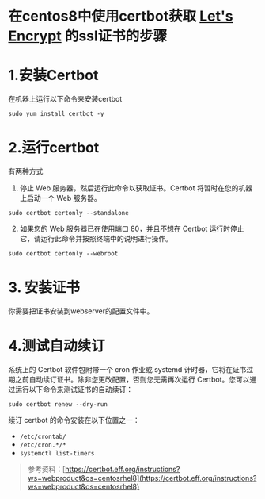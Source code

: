 # 在centos8中使用certbot获取 [Let's Encrypt](https://letsencrypt.org/zh-cn/) 的ssl证书的步骤
# 1.安装Certbot
在机器上运行以下命令来安装certbot
```
sudo yum install certbot -y
```
# 2.运行certbot
有两种方式  
1. 停止 Web 服务器，然后运行此命令以获取证书。Certbot 将暂时在您的机器上启动一个 Web 服务器。
```
sudo certbot certonly --standalone
```
2. 如果您的 Web 服务器已在使用端口 80，并且不想在 Certbot 运行时停止它，请运行此命令并按照终端中的说明进行操作。
```
sudo certbot certonly --webroot
```
# 3. 安装证书
你需要把证书安装到webserver的配置文件中。
# 4.测试自动续订 
系统上的 Certbot 软件包附带一个 cron 作业或 systemd 计时器，它将在证书过期之前自动续订证书。除非您更改配置，否则您无需再次运行 Certbot。您可以通过运行以下命令来测试证书的自动续订：
```
sudo certbot renew --dry-run
```
续订 certbot 的命令安装在以下位置之一：  
- ```/etc/crontab/```
- ```/etc/cron.*/*```
- ```systemctl list-timers```
> 参考资料：[https://certbot.eff.org/instructions?ws=webproduct&os=centosrhel8](https://certbot.eff.org/instructions?ws=webproduct&os=centosrhel8)
    